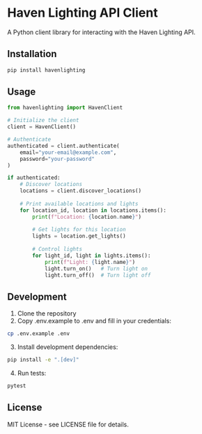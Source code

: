 # Haven Lighting API Client

A Python client library for interacting with the Haven Lighting API.

## Installation

```bash
pip install havenlighting
```

## Usage

```python
from havenlighting import HavenClient

# Initialize the client
client = HavenClient()

# Authenticate
authenticated = client.authenticate(
    email="your-email@example.com",
    password="your-password"
)

if authenticated:
    # Discover locations
    locations = client.discover_locations()
    
    # Print available locations and lights
    for location_id, location in locations.items():
        print(f"Location: {location.name}")
        
        # Get lights for this location
        lights = location.get_lights()
        
        # Control lights
        for light_id, light in lights.items():
            print(f"Light: {light.name}")
            light.turn_on()   # Turn light on
            light.turn_off()  # Turn light off

```

## Development

1. Clone the repository
2. Copy .env.example to .env and fill in your credentials:
```bash
cp .env.example .env
```
3. Install development dependencies:
```bash
pip install -e ".[dev]"
```

4. Run tests:
```bash
pytest
```

## License

MIT License - see LICENSE file for details.